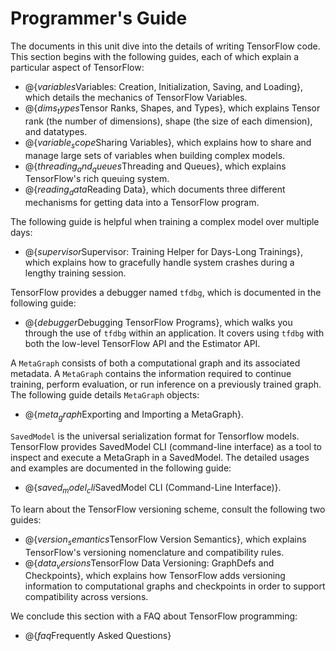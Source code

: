 # Programmer's Guide

The documents in this unit dive into the details of writing TensorFlow
code.  This section begins with the following guides, each of which
explain a particular aspect of TensorFlow:

  * @{$variables$Variables: Creation, Initialization, Saving, and Loading},
    which details the mechanics of TensorFlow Variables.
  * @{$dims_types$Tensor Ranks, Shapes, and Types}, which explains Tensor
    rank (the number of dimensions), shape (the size of each dimension),
    and datatypes.
  * @{$variable_scope$Sharing Variables}, which explains how to share and
    manage large sets of variables when building complex models.
  * @{$threading_and_queues$Threading and Queues}, which explains TensorFlow's
    rich queuing system.
  * @{$reading_data$Reading Data}, which documents three different mechanisms
    for getting data into a TensorFlow program.

The following guide is helpful when training a complex model over multiple
days:

  * @{$supervisor$Supervisor: Training Helper for Days-Long Trainings}, which
    explains how to gracefully handle system crashes during a lengthy training
    session.

TensorFlow provides a debugger named `tfdbg`, which is documented in the
following guide:

  * @{$debugger$Debugging TensorFlow Programs},
    which walks you through the use of `tfdbg` within an application. It covers
    using `tfdbg` with both the low-level TensorFlow API and the Estimator API.

A `MetaGraph` consists of both a computational graph and its associated
metadata.  A `MetaGraph` contains the information required to continue
training, perform evaluation, or run inference on a previously
trained graph.  The following guide details `MetaGraph` objects:

  * @{$meta_graph$Exporting and Importing a MetaGraph}.

`SavedModel` is the universal serialization format for Tensorflow models. TensorFlow provides SavedModel CLI (command-line interface) as a tool to inspect and execute a MetaGraph in a SavedModel. The detailed usages and examples are
documented in the following guide:

  * @{$saved_model_cli$SavedModel CLI (Command-Line Interface)}.

To learn about the TensorFlow versioning scheme, consult the following two
guides:

  * @{$version_semantics$TensorFlow Version Semantics}, which explains
    TensorFlow's versioning nomenclature and compatibility rules.
  * @{$data_versions$TensorFlow Data Versioning: GraphDefs and Checkpoints},
    which explains how TensorFlow adds versioning information to computational
    graphs and checkpoints in order to support compatibility across versions.

We conclude this section with a FAQ about TensorFlow programming:

  * @{$faq$Frequently Asked Questions}
